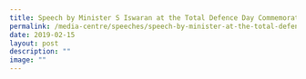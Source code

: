 ```yaml
---
title: Speech by Minister S Iswaran at the Total Defence Day Commemoration Event 2019
permalink: /media-centre/speeches/speech-by-minister-at-the-total-defence-day-commemoration-event-2019/
date: 2019-02-15
layout: post
description: ""
image: ""
---
```

